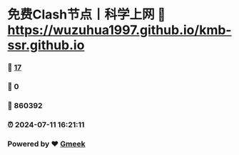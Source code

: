# 免费Clash节点丨科学上网 :link: https://wuzuhua1997.github.io/kmb-ssr.github.io 
### :page_facing_up: [17](https://wuzuhua1997.github.io/kmb-ssr.github.io/tag.html) 
### :speech_balloon: 0 
### :hibiscus: 860392 
### :alarm_clock: 2024-07-11 16:21:11 
### Powered by :heart: [Gmeek](https://github.com/Meekdai/Gmeek)

